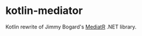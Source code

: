 # kotlin-mediator
Kotlin rewrite of Jimmy Bogard's [MediatR](https://github.com/jbogard/MediatR) .NET library.
